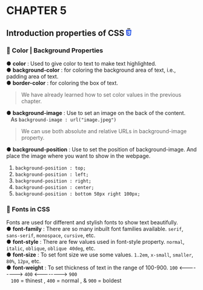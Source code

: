 # CHAPTER 5
## Introduction properties of CSS <img src="https://github.com/Ninja-Vikash/Assets/blob/main/Asset%20Icon/cssLogo.png" height="20px">

### 🔵 Color | Background Properties
● **color** : Used to give color to text to make text highlighted. <br>
● **background-color** : for coloring the background area of text, i.e., padding area of text. <br>
● **border-color** : for coloring the box of text. 

> We have already learned how to set color values in the previous chapter.

● **background-image** : Use to set an image on the back of the content. <br>
&nbsp;&nbsp; As `background-image : url("image.jpeg")` <br>
> We can use both absolute and relative URLs in background-image property.

● **background-position** : Use to set the position of background-image. And place the image where you want to show in the webpage. <br>
  1. `background-position : top;`
  2. `background-position : left;`
  3. `background-position : right;`
  4. `background-position : center;`
  5. `background-position : bottom 50px right 100px;`

### 🔵 Fonts in CSS
Fonts are used for different and stylish fonts to show text beautifully. <br>
● **font-family** : There are so many inbuilt font families available. `serif`,  `sans-serif`, `monospace`, `cursive`, etc. <br>
● **font-style** : There are few values used in font-style property. `normal`, `italic`,  `oblique`, `oblique 40deg`, etc. <br>
● **font-size** : To set font size we use some values. `1.2em`, `x-small`, `smaller`, `80%`, `12px`, etc. <br>
● **font-weight** : To set thickness of text in the range of 100-900. `100` &lt;--------&gt; `400` &lt;--------&gt; `900` <br>
&nbsp;&nbsp; `100` = thinest , `400` = normal , & `900` = boldest
